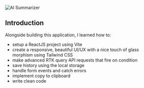 ![AI Summarizer](https://i.ibb.co/NK12JG2/Thumbnail-26.png)

## Introduction

 
Alongside building this application, I learned how to:
- setup a ReactJS project using Vite
- create a responsive, beautiful UI/UX with a nice touch of glass morphism using Tailwind CSS
- make advanced RTK query API requests that fire on condition
- save history using the local storage
- handle form events and catch errors
- implement copy to clipboard
- write clean code

